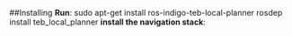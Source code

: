 ##Installing 
	**Run**:
		sudo apt-get install ros-indigo-teb-local-planner
		rosdep install teb_local_planner
	**install the navigation stack**:
	


